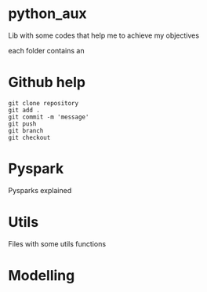 # python_aux
Lib with some codes that help me to achieve my objectives

each folder contains an 

# Github help

    git clone repository 
    git add .
    git commit -m 'message'
    git push 
    git branch
    git checkout 

    
# Pyspark
Pysparks explained

# Utils
Files with some utils functions

# Modelling